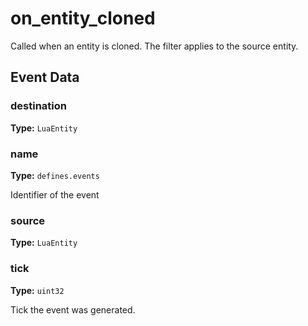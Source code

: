# on_entity_cloned

Called when an entity is cloned. The filter applies to the source entity.

## Event Data

### destination

**Type:** `LuaEntity`

### name

**Type:** `defines.events`

Identifier of the event

### source

**Type:** `LuaEntity`

### tick

**Type:** `uint32`

Tick the event was generated.

